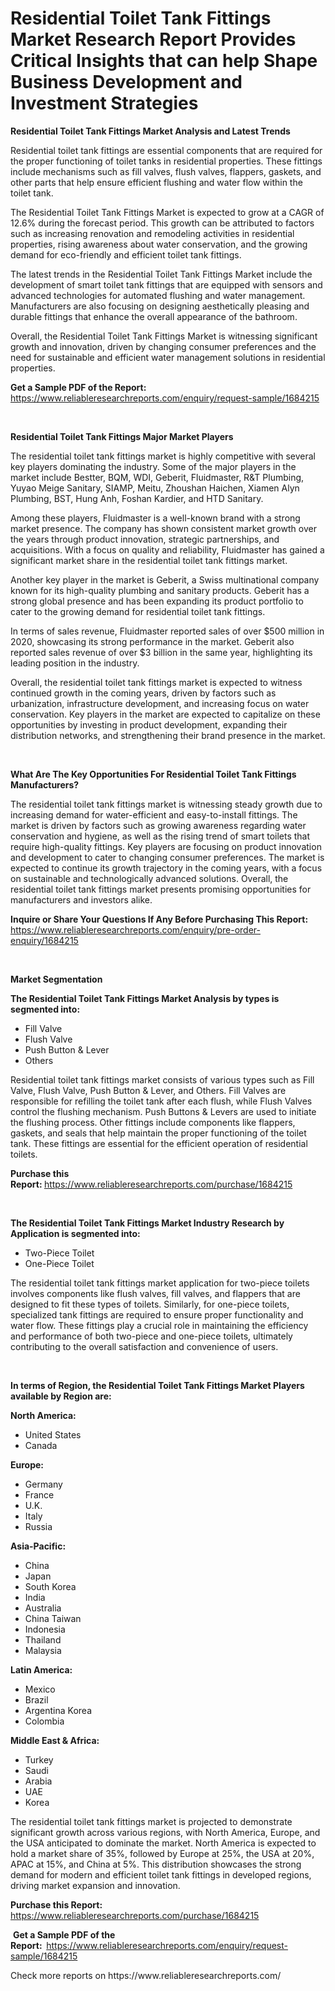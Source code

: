 <p><h1>Residential Toilet Tank Fittings Market Research Report Provides Critical Insights that can help Shape Business Development and Investment Strategies</h1></p><p><strong>Residential Toilet Tank Fittings Market Analysis and Latest Trends</strong></p>
<p><p>Residential toilet tank fittings are essential components that are required for the proper functioning of toilet tanks in residential properties. These fittings include mechanisms such as fill valves, flush valves, flappers, gaskets, and other parts that help ensure efficient flushing and water flow within the toilet tank.</p><p>The Residential Toilet Tank Fittings Market is expected to grow at a CAGR of 12.6% during the forecast period. This growth can be attributed to factors such as increasing renovation and remodeling activities in residential properties, rising awareness about water conservation, and the growing demand for eco-friendly and efficient toilet tank fittings.</p><p>The latest trends in the Residential Toilet Tank Fittings Market include the development of smart toilet tank fittings that are equipped with sensors and advanced technologies for automated flushing and water management. Manufacturers are also focusing on designing aesthetically pleasing and durable fittings that enhance the overall appearance of the bathroom.</p><p>Overall, the Residential Toilet Tank Fittings Market is witnessing significant growth and innovation, driven by changing consumer preferences and the need for sustainable and efficient water management solutions in residential properties.</p></p>
<p><strong>Get a Sample PDF of the Report:&nbsp;</strong> <a href="https://www.reliableresearchreports.com/enquiry/request-sample/1684215">https://www.reliableresearchreports.com/enquiry/request-sample/1684215</a></p>
<p>&nbsp;</p>
<p><strong>Residential Toilet Tank Fittings Major Market Players</strong></p>
<p><p>The residential toilet tank fittings market is highly competitive with several key players dominating the industry. Some of the major players in the market include Bestter, BQM, WDI, Geberit, Fluidmaster, R&T Plumbing, Yuyao Meige Sanitary, SIAMP, Meitu, Zhoushan Haichen, Xiamen Alyn Plumbing, BST, Hung Anh, Foshan Kardier, and HTD Sanitary.</p><p>Among these players, Fluidmaster is a well-known brand with a strong market presence. The company has shown consistent market growth over the years through product innovation, strategic partnerships, and acquisitions. With a focus on quality and reliability, Fluidmaster has gained a significant market share in the residential toilet tank fittings market.</p><p>Another key player in the market is Geberit, a Swiss multinational company known for its high-quality plumbing and sanitary products. Geberit has a strong global presence and has been expanding its product portfolio to cater to the growing demand for residential toilet tank fittings.</p><p>In terms of sales revenue, Fluidmaster reported sales of over $500 million in 2020, showcasing its strong performance in the market. Geberit also reported sales revenue of over $3 billion in the same year, highlighting its leading position in the industry.</p><p>Overall, the residential toilet tank fittings market is expected to witness continued growth in the coming years, driven by factors such as urbanization, infrastructure development, and increasing focus on water conservation. Key players in the market are expected to capitalize on these opportunities by investing in product development, expanding their distribution networks, and strengthening their brand presence in the market.</p></p>
<p>&nbsp;</p>
<p><strong>What Are The Key Opportunities For Residential Toilet Tank Fittings Manufacturers?</strong></p>
<p><p>The residential toilet tank fittings market is witnessing steady growth due to increasing demand for water-efficient and easy-to-install fittings. The market is driven by factors such as growing awareness regarding water conservation and hygiene, as well as the rising trend of smart toilets that require high-quality fittings. Key players are focusing on product innovation and development to cater to changing consumer preferences. The market is expected to continue its growth trajectory in the coming years, with a focus on sustainable and technologically advanced solutions. Overall, the residential toilet tank fittings market presents promising opportunities for manufacturers and investors alike.</p></p>
<p><strong>Inquire or Share Your Questions If Any Before Purchasing This Report:</strong> <a href="https://www.reliableresearchreports.com/enquiry/pre-order-enquiry/1684215">https://www.reliableresearchreports.com/enquiry/pre-order-enquiry/1684215</a></p>
<p>&nbsp;</p>
<p><strong>Market Segmentation</strong></p>
<p><strong>The Residential Toilet Tank Fittings Market Analysis by types is segmented into:</strong></p>
<p><ul><li>Fill Valve</li><li>Flush Valve</li><li>Push Button & Lever</li><li>Others</li></ul></p>
<p><p>Residential toilet tank fittings market consists of various types such as Fill Valve, Flush Valve, Push Button & Lever, and Others. Fill Valves are responsible for refilling the toilet tank after each flush, while Flush Valves control the flushing mechanism. Push Buttons & Levers are used to initiate the flushing process. Other fittings include components like flappers, gaskets, and seals that help maintain the proper functioning of the toilet tank. These fittings are essential for the efficient operation of residential toilets.</p></p>
<p><strong>Purchase this Report:&nbsp;</strong><a href="https://www.reliableresearchreports.com/purchase/1684215">https://www.reliableresearchreports.com/purchase/1684215</a></p>
<p>&nbsp;</p>
<p><strong>The Residential Toilet Tank Fittings Market Industry Research by Application is segmented into:</strong></p>
<p><ul><li>Two-Piece Toilet</li><li>One-Piece Toilet</li></ul></p>
<p><p>The residential toilet tank fittings market application for two-piece toilets involves components like flush valves, fill valves, and flappers that are designed to fit these types of toilets. Similarly, for one-piece toilets, specialized tank fittings are required to ensure proper functionality and water flow. These fittings play a crucial role in maintaining the efficiency and performance of both two-piece and one-piece toilets, ultimately contributing to the overall satisfaction and convenience of users.</p></p>
<p>&nbsp;</p>
<p><strong>In terms of Region, the Residential Toilet Tank Fittings Market Players available by Region are:</strong></p>
<p>
    <p> <strong> North America: </strong>
        <ul>
            <li>United States</li>
            <li>Canada</li>
        </ul>
        </p> 
    <p> <strong> Europe: </strong>
        <ul>
            <li>Germany</li>
            <li>France</li>
            <li>U.K.</li>
            <li>Italy</li>
            <li>Russia</li>
        </ul>
        </p> 
    <p> <strong> Asia-Pacific: </strong>
        <ul>
            <li>China</li>
            <li>Japan</li>
            <li>South Korea</li>
            <li>India</li>
            <li>Australia</li>
            <li>China Taiwan</li>
            <li>Indonesia</li>
            <li>Thailand</li>
            <li>Malaysia</li>
        </ul>
        </p> 
    <p> <strong> Latin America: </strong>
        <ul>
            <li>Mexico</li>
            <li>Brazil</li>
            <li>Argentina Korea</li>
            <li>Colombia</li>
        </ul>
        </p> 
    <p> <strong> Middle East & Africa: </strong>
        <ul>
            <li>Turkey</li>
            <li>Saudi</li>
            <li>Arabia</li>
            <li>UAE</li>
            <li>Korea</li>
        </ul>
    </p>
    </p>
<p><p>The residential toilet tank fittings market is projected to demonstrate significant growth across various regions, with North America, Europe, and the USA anticipated to dominate the market. North America is expected to hold a market share of 35%, followed by Europe at 25%, the USA at 20%, APAC at 15%, and China at 5%. This distribution showcases the strong demand for modern and efficient toilet tank fittings in developed regions, driving market expansion and innovation.</p></p>
<p><strong>Purchase this Report: </strong><a href="https://www.reliableresearchreports.com/purchase/1684215">https://www.reliableresearchreports.com/purchase/1684215</a></p>
<p>&nbsp;<strong>Get a Sample PDF of the Report:&nbsp;&nbsp;</strong><a href="https://www.reliableresearchreports.com/enquiry/request-sample/1684215">https://www.reliableresearchreports.com/enquiry/request-sample/1684215</a></p>
<p><strong></strong></p>
<p>Check more reports on https://www.reliableresearchreports.com/</p>